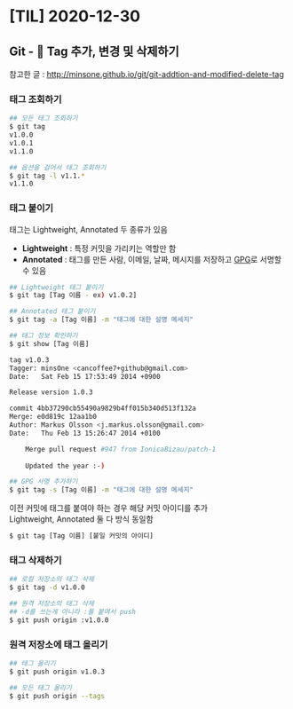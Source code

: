 # [TIL] 2020-12-30
## Git - 🔖 Tag 추가, 변경 및 삭제하기
참고한 글 : http://minsone.github.io/git/git-addtion-and-modified-delete-tag

### 태그 조회하기
```bash
## 모든 태그 조회하기
$ git tag
v1.0.0
v1.0.1
v1.1.0

## 옵션을 걸어서 태그 조회하기
$ git tag -l v1.1.*
v1.1.0
```

### 태그 붙이기
태그는 Lightweight, Annotated 두 종류가 있음
- **Lightweight** : 특정 커밋을 가리키는 역할만 함
- **Annotated** : 태그를 만든 사람, 이메일, 날짜, 메시지를 저장하고 [GPG](https://ko.wikipedia.org/wiki/GNU_%ED%94%84%EB%9D%BC%EC%9D%B4%EB%B2%84%EC%8B%9C_%EA%B0%80%EB%93%9C)로 서명할 수 있음

```bash
## Lightweight 태그 붙이기
$ git tag [Tag 이름 - ex) v1.0.2]

## Annotated 태그 붙이기
$ git tag -a [Tag 이름] -m "태그에 대한 설명 메세지"

## 태그 정보 확인하기
$ git show [Tag 이름]

tag v1.0.3
Tagger: minsOne <cancoffee7+github@gmail.com>
Date:   Sat Feb 15 17:53:49 2014 +0900

Release version 1.0.3

commit 4bb37290cb55490a9829b4ff015b340d513f132a
Merge: e0d819c 12aa1b0
Author: Markus Olsson <j.markus.olsson@gmail.com>
Date:   Thu Feb 13 15:26:47 2014 +0100

    Merge pull request #947 from IonicaBizau/patch-1
    
    Updated the year :-)

## GPG 서명 추가하기
$ git tag -s [Tag 이름] -m "태그에 대한 설명 메세지"
```

이전 커밋에 태그를 붙여야 하는 경우 해당 커밋 아이디를 추가  
Lightweight, Annotated 둘 다 방식 동일함

```bash
$ git tag [Tag 이름] [붙일 커밋의 아이디]
```

### 태그 삭제하기
```bash
## 로컬 저장소의 태그 삭제
$ git tag -d v1.0.0

## 원격 저장소의 태그 삭제
## -d를 쓰는게 아니라 :를 붙여서 push
$ git push origin :v1.0.0
```

### 원격 저장소에 태그 올리기
```bash
## 태그 올리기
$ git push origin v1.0.3

## 모든 태그 올리기
$ git push origin --tags
```
